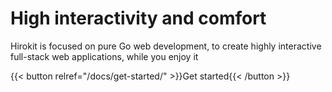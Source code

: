 # High interactivity and comfort

Hirokit is focused on pure Go web development, to create highly interactive full-stack web applications, while you enjoy it

{{< button relref="/docs/get-started/" >}}Get started{{< /button >}}